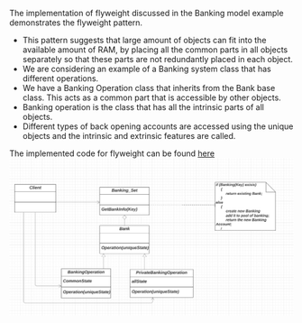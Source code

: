 The implementation of flyweight discussed in the Banking model example demonstrates the flyweight pattern.<br>
* This pattern suggests that large amount of objects can fit into the available amount of RAM, by placing all the common parts in all objects separately so that these parts are not redundantly placed in each object.<br>
* We are considering an example of a Banking system class that has different operations.<br>
* We have a Banking Operation class that inherits from the Bank base class. This acts as a common part that is accessible by other objects.<br>
* Banking operation is the class that has all the intrinsic parts of all objects.<br>
* Different types of back opening accounts are accessed using the unique objects and the intrinsic and extrinsic features are called.<br>

The implemented code for flyweight can be found [here](flyweight.rb) <br>
![UML - Flyweight - Design Pattern](flyweight.png "UML - Flyweight - Design Pattern")
